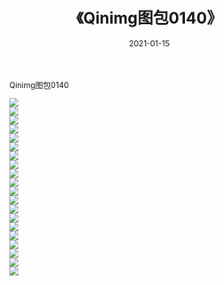 ﻿---
layout: post
title:  《Qinimg图包0140》
date:   2021-01-15
img: http://imgx.orgx.ga/Qinimg图包/Qinimg图包0140/000.jpg
categories: [美女, 清纯, 唯美]
---

Qinimg图包0140

 ![](http://imgx.orgx.ga/Qinimg图包/Qinimg图包0140/001.jpg) <br>![](http://imgx.orgx.ga/Qinimg图包/Qinimg图包0140/002.jpg) <br>![](http://imgx.orgx.ga/Qinimg图包/Qinimg图包0140/003.jpg) <br>![](http://imgx.orgx.ga/Qinimg图包/Qinimg图包0140/004.jpg) <br>![](http://imgx.orgx.ga/Qinimg图包/Qinimg图包0140/005.jpg) <br>![](http://imgx.orgx.ga/Qinimg图包/Qinimg图包0140/006.jpg) <br>![](http://imgx.orgx.ga/Qinimg图包/Qinimg图包0140/007.jpg) <br>![](http://imgx.orgx.ga/Qinimg图包/Qinimg图包0140/008.jpg) <br>![](http://imgx.orgx.ga/Qinimg图包/Qinimg图包0140/009.jpg) <br>![](http://imgx.orgx.ga/Qinimg图包/Qinimg图包0140/010.jpg) <br>![](http://imgx.orgx.ga/Qinimg图包/Qinimg图包0140/011.jpg) <br>![](http://imgx.orgx.ga/Qinimg图包/Qinimg图包0140/012.jpg) <br>![](http://imgx.orgx.ga/Qinimg图包/Qinimg图包0140/013.jpg) <br>![](http://imgx.orgx.ga/Qinimg图包/Qinimg图包0140/014.jpg) <br>![](http://imgx.orgx.ga/Qinimg图包/Qinimg图包0140/015.jpg) <br>![](http://imgx.orgx.ga/Qinimg图包/Qinimg图包0140/016.jpg) <br>![](http://imgx.orgx.ga/Qinimg图包/Qinimg图包0140/017.jpg) <br>![](http://imgx.orgx.ga/Qinimg图包/Qinimg图包0140/018.jpg) <br>![](http://imgx.orgx.ga/Qinimg图包/Qinimg图包0140/019.jpg) <br>![](http://imgx.orgx.ga/Qinimg图包/Qinimg图包0140/020.jpg) <br>